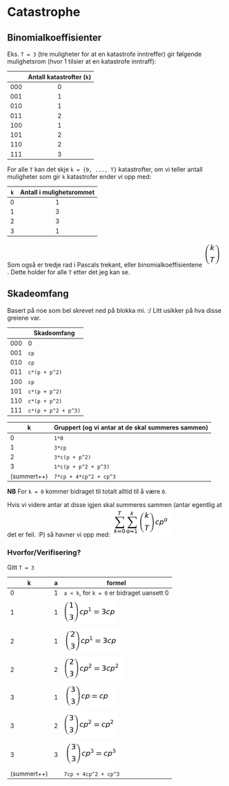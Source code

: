 # Catastrophe

## Binomialkoeffisienter

Eks. `T = 3` (tre muligheter for at en katastrofe inntreffer) gir følgende mulighetsrom (hvor 1 tilsier at en katastrofe inntraff):

| |Antall katastrofter (`k`)|
|--|:---------------------:|
|000|0|
|001|1|
|010|1|
|011|2|
|100|1|
|101|2|
|110|2|
|111|3|

For alle `T` kan det skje `k = {0, ..., T}` katastrofter, om vi teller antall muligheter som gir `k` katastrofer ender vi opp med:

|`k`|Antall i mulighetsrommet|
|:---:|:-----:|
|0|1|
|1|3|
|2|3|
|3|1|

Som også er tredje rad i Pascals trekant, eller binomialkoeffisientene ![binomialkoeffisientene][binomialcoef]. Dette holder for alle `T` etter det jeg kan se.


## Skadeomfang
Basert på noe som bel skrevet ned på blokka mi. :/ Litt usikker på hva disse greiene var. 

| | Skadeomfang |
|-|--------------|
|000|0|
|001|`cp`|
|010|`cp`|
|011|`c*(p + p^2)`|
|100|`cp`|
|101|`c*(p + p^2)`|
|110|`c*(p + p^2)`|
|111|`c*(p + p^2 + p^3)`|

|k|Gruppert (og vi antar at de skal summeres sammen) |
|-|-|
|0| `1*0` |
|1| `3*cp`|
|2| `3*c(p + p^2)`|
|3| `1*c(p + p^2 + p^3)` |
|(summert++)| `7*cp + 4*cp^2 + cp^3` |

**NB** For `k = 0` kommer bidraget til totalt alltid til å være `0`. 

Hvis vi videre antar at disse igjen skal summeres sammen (antar egentlig at det er feil. :P) så havner vi opp med: 
![formal][formula]

### Hvorfor/Verifisering?

Gitt `T = 3`

| k | a | formel | 
|---|---|--------|
|0|1| `a < k`, for `k = 0` er bidraget uansett 0 |
|1|1| ![val11][val11] |
|2|1| ![val21][val21] |
|2|2| ![val22][val22] |
|3|1| ![val31][val31] |
|3|2| ![val32][val32] |
|3|3| ![val33][val33] |
|(summert++)||`7cp + 4cp^2 + cp^3`|


[binomialcoef]: binomialcoef.PNG "Binomial koeffisient"
[formula]: formula.PNG "Formula"
[val11]: val11.PNG "val11"
[val21]: val21.PNG "val21"
[val22]: val22.PNG "val22"
[val31]: val31.PNG "val31"
[val32]: val32.PNG "val32"
[val33]: val33.PNG "val33"